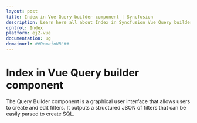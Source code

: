 ```yaml
---
layout: post
title: Index in Vue Query builder component | Syncfusion
description: Learn here all about Index in Syncfusion Vue Query builder component of Syncfusion Essential JS 2 and more.
control: Index 
platform: ej2-vue
documentation: ug
domainurl: ##DomainURL##
---
```


# Index in Vue Query builder component

The Query Builder component is a graphical user interface that allows users to create and edit filters. It outputs a structured JSON of filters that can be easily parsed to create SQL.
